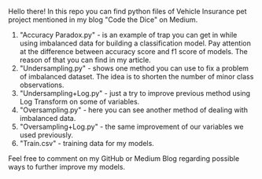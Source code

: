 Hello there!
In this repo you can find python files of Vehicle Insurance pet project mentioned in my blog "Code the Dice" on Medium. 

1. "Accuracy Paradox.py" - is an example of trap you can get in while using imbalanced data for building a classification model. Pay attention at the difference between accuracy score and f1 score of models. The reason of that you can find in my article.
2. "Undersampling.py" - shows one method you can use to fix a problem of imbalanced dataset. The idea is to shorten the number of minor class observations.
3. "Undersampling+Log.py" - just a try to improve previous method using Log Transform on some of variables.
4. "Oversampling.py" - here you can see another method of dealing with imbalanced data. 
5. "Oversampling+Log.py" - the same improvement of our variables we used previously.
6. "Train.csv" - training data for my models.

Feel free to comment on my GitHub or Medium Blog regarding possible ways to further improve my models.
